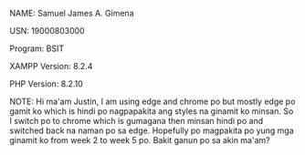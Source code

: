 NAME: Samuel James A. Gimena

USN: 19000803000

Program: BSIT

XAMPP Version: 8.2.4

PHP Version: 8.2.10

NOTE: Hi ma'am Justin, I am using edge and chrome po but mostly edge po gamit ko which is hindi po nagpapakita ang styles na ginamit ko minsan. So I switch po to chrome which is gumagana then minsan 
      hindi po and switched back na naman po sa edge. Hopefully po magpakita po yung mga ginamit ko from week 2 to week 5 po. Bakit ganun po sa akin ma'am?
